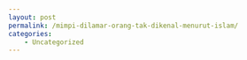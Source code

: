 ```yaml
---
layout: post
permalink: /mimpi-dilamar-orang-tak-dikenal-menurut-islam/
categories:
    - Uncategorized
---
```


